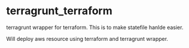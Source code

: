 # terragrunt_terraform
terragrunt wrapper for terraform. This is to make statefile hanlde easier.

Will deploy aws resource using terraform and terragrunt wrapper.

